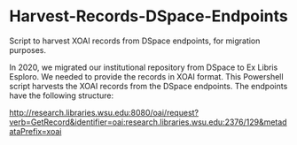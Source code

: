 # Harvest-Records-DSpace-Endpoints
Script to harvest XOAI records from DSpace endpoints, for migration purposes.

In 2020, we migrated our institutional repository from DSpace to Ex Libris Esploro. We needed to provide the records in XOAI format. This Powershell script harvests the XOAI records from the DSpace endpoints. The endpoints have the following structure:

http://research.libraries.wsu.edu:8080/oai/request?verb=GetRecord&identifier=oai:research.libraries.wsu.edu:2376/129&metadataPrefix=xoai
